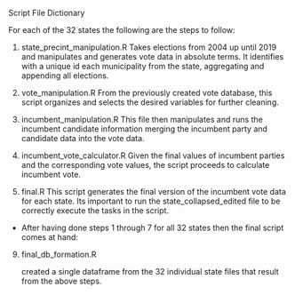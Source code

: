 

Script File Dictionary


For each of the 32 states the following are the steps to follow:

1. state_precint_manipulation.R
   Takes elections from 2004 up until 2019 and manipulates and generates vote data in absolute terms.
   It identifies with a unique id each municipality from the state, aggregating and appending all elections.

3. vote_manipulation.R
   From the previously created vote database, this script organizes and selects the desired variables for further cleaning.

4. incumbent_manipulation.R
   This file then manipulates and runs the incumbent candidate information merging the incumbent party and candidate data into the vote data.
   
6. incumbent_vote_calculator.R
   Given the final values of incumbent parties and the corresponding vote values, the script proceeds to calculate incumbent vote.

7. final.R
   This script generates the final version of the incumbent vote data for each state. Its important to run the state_collapsed_edited file to be correctly execute the tasks in the script.


* After having done steps 1 through 7 for all 32 states then the final script comes at hand:
  
9. final_db_formation.R
    
    created a single dataframe  from the 32 individual state files that result from the above steps.
   
